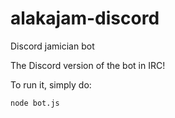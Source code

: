 # alakajam-discord

Discord jamician bot

The Discord version of the bot in IRC!

To run it, simply do:

```
node bot.js
```
